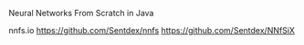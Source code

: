Neural Networks From Scratch in Java

nnfs.io
https://github.com/Sentdex/nnfs
https://github.com/Sentdex/NNfSiX
